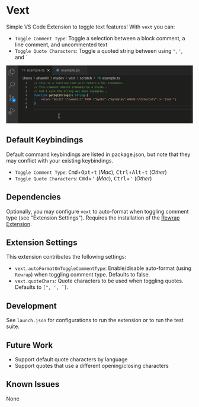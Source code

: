 # Vext

Simple VS Code Extension to toggle text features! With `vext` you can:
- `Toggle Comment Type`: Toggle a selection between a block comment, a line comment, and uncommented text
- `Toggle Quote Characters`: Toggle a quoted string between using `"`, `'`, and ``` ` ```

![Demo](resources/demo.gif)

## Default Keybindings

Default command keybindings are listed in package.json, but note that they may conflict with your existing keybindings.

* `Toggle Comment Type`: <kbd>Cmd</kbd>+<kbd>Opt</kbd>+<kbd>t</kbd> (_Mac_), <kbd>Ctrl</kbd>+<kbd>Alt</kbd>+<kbd>t</kbd> (_Other_)
* `Toggle Quote Characters`: <kbd>Cmd</kbd>+<kbd>'</kbd> (_Mac_), <kbd>Ctrl</kbd>+<kbd>'</kbd> (_Other_)

## Dependencies

Optionally, you may configure `vext` to auto-format when toggling comment type (see "Extension Settings"). Requires the installation of the [Rewrap Extension](https://marketplace.visualstudio.com/items?itemName=stkb.rewrap).

## Extension Settings

This extension contributes the following settings:

* `vext.autoFormatOnToggleCommentType`: Enable/disable auto-format (using `Rewrap`) when toggling comment type. Defaults to false.
* `vext.quoteChars`: Quote characters to be used when toggling quotes. Defaults to ```[", ', `]```.

## Development

See `launch.json` for configurations to run the extension or to run the test suite.

## Future Work
- Support default quote characters by language
- Support quotes that use a different opening/closing characters

## Known Issues

None